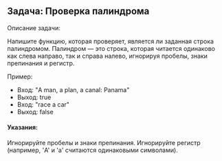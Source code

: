 ## Задача: Проверка палиндрома

Описание задачи:

Напишите функцию, которая проверяет, является ли заданная строка палиндромом. Палиндром — это строка, которая читается одинаково как слева направо, так и справа налево, игнорируя пробелы, знаки препинания и регистр.

Пример:

* Вход: "A man, a plan, a canal: Panama"
* Выход: true
* Вход: "race a car"
* Выход: false

#### Указания:

Игнорируйте пробелы и знаки препинания.
Игнорируйте регистр (например, 'A' и 'a' считаются одинаковыми символами).